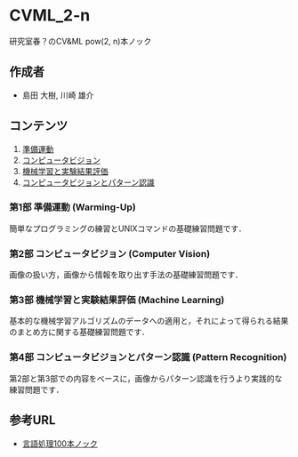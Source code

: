 # CVML_2-n

研究室春？のCV&amp;ML pow(2, n)本ノック

## 作成者
- 島田 大樹, 川崎 雄介

## コンテンツ
1. [準備運動](#wu)
2. [コンピュータビジョン](#cv)
3. [機械学習と実験結果評価](#ml)
4. [コンピュータビジョンとパターン認識](#cvpr)

### <a name ="wu">第1部 準備運動 (Warming-Up)
簡単なプログラミングの練習とUNIXコマンドの基礎練習問題です．

### <a name ="cv">第2部 コンピュータビジョン (Computer Vision)
画像の扱い方，画像から情報を取り出す手法の基礎練習問題です．

### <a name ="ml">第3部 機械学習と実験結果評価 (Machine Learning)
基本的な機械学習アルゴリズムのデータへの適用と，それによって得られる結果のまとめ方に関する基礎練習問題です．

### <a name ="cvpr">第4部 コンピュータビジョンとパターン認識 (Pattern Recognition)
第2部と第3部での内容をベースに，画像からパターン認識を行うより実践的な練習問題です．

## 参考URL
- [言語処理100本ノック](http://www.cl.ecei.tohoku.ac.jp/nlp100/#)
